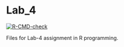 # Lab_4
<!-- badges: start -->
[![R-CMD-check](https://github.com/Siddhesh19991/Lab_4/actions/workflows/R-CMD-check.yaml/badge.svg)](https://github.com/Siddhesh19991/Lab_4/actions/workflows/R-CMD-check.yaml)
<!-- badges: end -->

Files for Lab-4 assignment in R programming.

